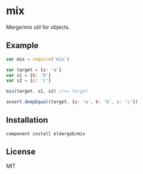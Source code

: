 # mix

Merge/mix util for objects.

## Example

```javascript
var mix = require('mix')

var target = {a: 'a'}
var s1 = {b: 'b'}
var s2 = {c: 'c'}

mix(target, s1, s2) //=> target

assert.deepEqual(target, {a: 'a', b: 'b', c: 'c'})
```

## Installation

```
component install eldargab/mix
```

## License

MIT
